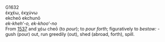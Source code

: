<body>
  <p>G1632<br>  ἐκχέω, ἐκχύνω  <br> ekcheō  ekchunō  <br><i>ek-kheh‘-o,</i> <i>ek-khoo‘-no </i><br>From <a href="g1537.htm">1537</a> and   χέω    cheō   (to <i>pour</i>); to <i>pour</i> <i>forth</i>; figuratively to <i>bestow:</i> - gush (pour) out, run greedily (out), shed (abroad, forth), spill.<br></p>
 </body>